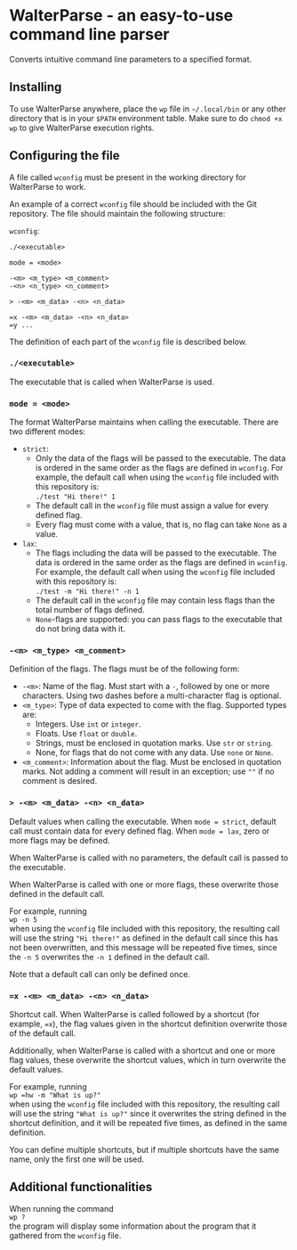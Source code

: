 # WalterParse - an easy-to-use command line parser
Converts intuitive command line parameters to a specified format.

## Installing

To use WalterParse anywhere, place the `wp` file in `~/.local/bin` or any other directory that is in your `$PATH` environment table. Make sure to do `chmod +x wp` to give WalterParse execution rights.

## Configuring the file 

A file called `wconfig` must be present in the working directory for WalterParse to work.

An example of a correct `wconfig` file should be included with the Git repository. The file should maintain the following structure:

`wconfig`:

````
./<executable>

mode = <mode>

-<m> <m_type> <m_comment>
-<n> <n_type> <n_comment>

> -<m> <m_data> -<n> <n_data>

=x -<m> <m_data> -<n> <n_data>
=y ...
````

The definition of each part of the `wconfig` file is described below.

### `./<executable>`
The executable that is called when WalterParse is used.

### `mode = <mode>`
The format WalterParse maintains when calling the executable. There are two different modes:
- `strict`: 
    - Only the data of the flags will be passed to the executable. The data is ordered in the same order as the flags are defined in `wconfig`. For example, the default call when using the `wconfig` file included with this repository is:  
    `./test "Hi there!" 1`
    - The default call in the `wconfig` file must assign a value for every defined flag.
    - Every flag must come with a value, that is, no flag can take `None` as a value.
- `lax`:
    - The flags including the data will be passed to the executable. The data is ordered in the same order as the flags are defined in `wconfig`. For example, the default call when using the `wconfig` file included with this repository is:  
    `./test -m "Hi there!" -n 1`
    - The default call in the `wconfig` file may contain less flags than the total number of flags defined.
    - `None`-flags are supported: you can pass flags to the executable that do not bring data with it.

### `-<m> <m_type> <m_comment>`
Definition of the flags. The flags must be of the following form:
- `-<m>`: Name of the flag. Must start with a `-`, followed by one or more characters. Using two dashes before a multi-character flag is optional.
- `<m_type>`: Type of data expected to come with the flag. Supported types are:
    - Integers. Use `int` or `integer`.
    - Floats. Use `float` or `double`.
    - Strings, must be enclosed in quotation marks. Use `str` or `string`.
    - None, for flags that do not come with any data. Use `none` or `None`.
- `<m_comment>`: Information about the flag. Must be enclosed in quotation marks. Not adding a comment will result in an exception; use `""` if no comment is desired.

### `> -<m> <m_data> -<n> <n_data>`
Default values when calling the executable. When `mode = strict`, default call must contain data for every defined flag. When `mode = lax`, zero or more flags may be defined.

When WalterParse is called with no parameters, the default call is passed to the executable.

When WalterParse is called with one or more flags, these overwrite those defined in the default call.

For example, running  
`wp -n 5`  
when using the `wconfig` file included with this repository, the resulting call will use the string `"Hi there!"` as defined in the default call since this has not been overwritten, and this message will be repeated five times, since the `-n 5` overwrites the `-n 1` defined in the default call.

Note that a default call can only be defined once.

### `=x -<m> <m_data> -<n> <n_data>`
Shortcut call. When WalterParse is called followed by a shortcut (for example, `=x`), the flag values given in the shortcut definition overwrite those of the default call.

Additionally, when WalterParse is called with a shortcut and one or more flag values, these overwrite the shortcut values, which in turn overwrite the default values.

For example, running  
`wp =hw -m "What is up?"`  
when using the `wconfig` file included with this repository, the resulting call will use the string `"What is up?"` since it overwrites the string defined in the shortcut definition, and it will be repeated five times, as defined in the same definition.

You can define multiple shortcuts, but if multiple shortcuts have the same name, only the first one will be used.

## Additional functionalities
When running the command  
`wp ?`  
the program will display some information about the program that it gathered from the `wconfig` file.